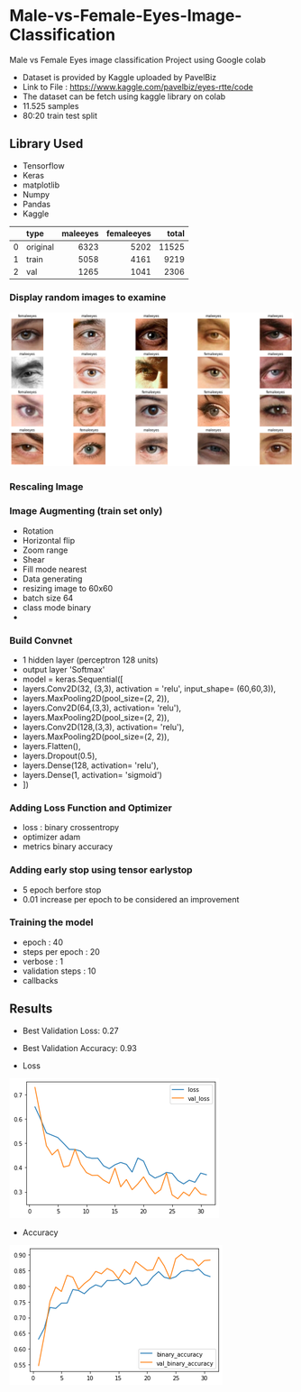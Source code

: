 # Male-vs-Female-Eyes-Image-Classification
Male vs Female Eyes image classification
Project using Google colab

* Dataset is provided by Kaggle uploaded by PavelBiz
* Link to File : https://www.kaggle.com/pavelbiz/eyes-rtte/code
* The dataset can be fetch using kaggle library on colab 
* 11.525 samples
* 80:20 train test split

## Library Used
* Tensorflow
* Keras
* matplotlib
* Numpy
* Pandas
* Kaggle

|    |    type   |   maleeyes |   femaleeyes |      total |
|---:|:----------|-----------:|-------------:|-----------:|
|  0 | original  |       6323 |         5202 |       11525| 
|  1 | train     |       5058 |         4161 |       9219 |  
|  2 | val       |       1265 |         1041 |       2306 |  

### Display random images to examine
![](/img/download.png)

### Rescaling Image
### Image Augmenting (train set only)
* Rotation
* Horizontal flip
* Zoom range
* Shear
* Fill mode nearest
* Data generating
* resizing image to 60x60
* batch size 64
* class mode binary
* 
### Build Convnet
* 1 hidden layer (perceptron 128 units)
* output layer 'Softmax'
* model = keras.Sequential([
*    layers.Conv2D(32, (3,3), activation = 'relu', input_shape= (60,60,3)),
*    layers.MaxPooling2D(pool_size=(2, 2)),
*    layers.Conv2D(64,(3,3), activation= 'relu'),
*    layers.MaxPooling2D(pool_size=(2, 2)),
*    layers.Conv2D(128,(3,3), activation= 'relu'),
*    layers.MaxPooling2D(pool_size=(2, 2)),
*    layers.Flatten(),
*    layers.Dropout(0.5),
*    layers.Dense(128, activation= 'relu'),
*    layers.Dense(1, activation= 'sigmoid')
* ])

### Adding Loss Function and Optimizer
* loss : binary crossentropy
* optimizer adam
* metrics binary accuracy

### Adding early stop using tensor earlystop
* 5 epoch berfore stop
* 0.01 increase per epoch to be considered an improvement

### Training the model
* epoch : 40
* steps per epoch : 20
* verbose : 1
* validation steps : 10
* callbacks
 
## Results
* Best Validation Loss: 0.27
* Best Validation Accuracy: 0.93

* Loss

![](/img/loss.png)

* Accuracy

![](/img/accuracy.png)



